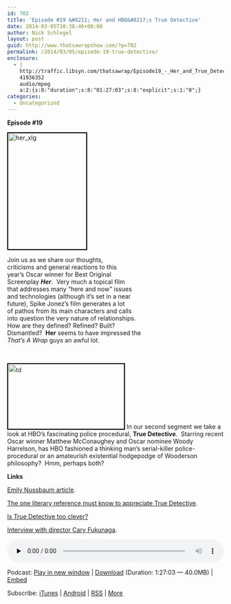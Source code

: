 ```yaml
---
id: 702
title: 'Episode #19 &#8211; Her and HBO&#8217;s True Detective'
date: 2014-03-05T10:38:46+00:00
author: Nick Schlegel
layout: post
guid: http://www.thatsawrapshow.com/?p=702
permalink: /2014/03/05/episode-19-true-detective/
enclosure:
  - |
    http://traffic.libsyn.com/thatsawrap/Episode19_-_Her_and_True_Detective.mp3
    41936352
    audio/mpeg
    a:2:{s:8:"duration";s:8:"01:27:03";s:8:"explicit";s:1:"0";}
categories:
  - Uncategorized
---
```

**Episode #19**

[<img class="alignleft  wp-image-704" style="border: 2px solid black;" alt="her_xlg" src="http://www.thatsawrapshow.com/wp-content/uploads/2014/03/her_xlg-202x300.jpg" width="182" height="270" srcset="http://www.thatsawrapshow.com/wp-content/uploads/2014/03/her_xlg-202x300.jpg 202w, http://www.thatsawrapshow.com/wp-content/uploads/2014/03/her_xlg-691x1024.jpg 691w, http://www.thatsawrapshow.com/wp-content/uploads/2014/03/her_xlg.jpg 1013w" sizes="(max-width: 182px) 100vw, 182px" />](http://www.thatsawrapshow.com/wp-content/uploads/2014/03/her_xlg.jpg)

Join us as we share our thoughts,  
criticisms and general reactions to this  
year&#8217;s Oscar winner for Best Original  
Screenplay _**Her**_.  Very much a topical film  
that addresses many &#8220;here and now&#8221; issues  
and technologies (although it&#8217;s set in a near  
future), Spike Jonez&#8217;s film generates a lot  
of pathos from its main characters and calls  
into question the very nature of relationships.  
How are they defined? Refined? Built?  
Dismantled?  **Her** seems to have impressed the  
_That&#8217;s A Wrap_ guys an awful lot.

&nbsp;

<img class="alignright  wp-image-703" style="color: #333333; font-style: normal; line-height: 24px; border: 2px solid black;" alt="td" src="http://www.thatsawrapshow.com/wp-content/uploads/2014/03/td-300x168.jpg" width="270" height="151" srcset="http://www.thatsawrapshow.com/wp-content/uploads/2014/03/td-300x168.jpg 300w, http://www.thatsawrapshow.com/wp-content/uploads/2014/03/td-500x281.jpg 500w, http://www.thatsawrapshow.com/wp-content/uploads/2014/03/td.jpg 640w" sizes="(max-width: 270px) 100vw, 270px" /> In our second segment we take a look at HBO&#8217;s fascinating police procedural, **True Detective**.  Starring recent Oscar winner Matthew McConaughey and Oscar nominee Woody Harrelson, has HBO fashioned a thinking man&#8217;s serial-killer police-procedural or an amateurish existential hodgepodge of Wooderson philosophy?  Hmm, perhaps both?

**Links**

[Emily Nussbaum article](http://www.newyorker.com/arts/critics/television/2014/03/03/140303crte_television_nussbaum?currentPage=1).

[The one literary reference must know to appreciate True Detective](http://io9.com/the-one-literary-reference-you-must-know-to-appreciate-1523076497).

[Is True Detective too clever?](http://observer.com/2014/02/time-is-a-flat-circle-true-detective-too-clever-by-a-shade/)

[Interview with director Cary Fukunaga](http://www.thedailybeast.com/articles/2014/02/26/true-detective-director-cary-fukunaga-s-journey-from-pro-snowboarder-to-hollywood-s-most-wanted.html).

<div class="powerpress_player" id="powerpress_player_260">
  <audio class="wp-audio-shortcode" id="audio-702-20" preload="none" style="width: 100%;" controls="controls"><source type="audio/mpeg" src="http://media.blubrry.com/thatsawrap/p/traffic.libsyn.com/thatsawrap/Episode19_-_Her_and_True_Detective.mp3?_=20" /><a href="http://media.blubrry.com/thatsawrap/p/traffic.libsyn.com/thatsawrap/Episode19_-_Her_and_True_Detective.mp3">http://media.blubrry.com/thatsawrap/p/traffic.libsyn.com/thatsawrap/Episode19_-_Her_and_True_Detective.mp3</a></audio>
</div>

<p class="powerpress_links powerpress_links_mp3">
  Podcast: <a href="http://media.blubrry.com/thatsawrap/p/traffic.libsyn.com/thatsawrap/Episode19_-_Her_and_True_Detective.mp3" class="powerpress_link_pinw" target="_blank" title="Play in new window" onclick="return powerpress_pinw('http://www.thatsawrapshow.com/?powerpress_pinw=702-podcast');" rel="nofollow">Play in new window</a> | <a href="http://media.blubrry.com/thatsawrap/p/traffic.libsyn.com/thatsawrap/Episode19_-_Her_and_True_Detective.mp3" class="powerpress_link_d" title="Download" rel="nofollow" download="Episode19_-_Her_and_True_Detective.mp3">Download</a> (Duration: 1:27:03 &#8212; 40.0MB) | <a href="#" class="powerpress_link_e" title="Embed" onclick="return powerpress_show_embed('702-podcast');" rel="nofollow">Embed</a>
</p>

<p class="powerpress_embed_box" id="powerpress_embed_702-podcast" style="display: none;">
  <input id="powerpress_embed_702-podcast_t" type="text" value="<iframe width=&quot;320&quot; height=&quot;30&quot; src=&quot;http://www.thatsawrapshow.com/?powerpress_embed=702-podcast&amp;powerpress_player=mediaelement-audio&quot; frameborder=&quot;0&quot; scrolling=&quot;no&quot;></iframe>" onclick="javascript: this.select();" onfocus="javascript: this.select();" style="width: 70%;" readOnly />
</p>

<p class="powerpress_links powerpress_subscribe_links">
  Subscribe: <a href="https://itunes.apple.com/us/podcast/thats-a-wrap!/id638015669?mt=2&ls=1" class="powerpress_link_subscribe powerpress_link_subscribe_itunes" title="Subscribe on iTunes" rel="nofollow">iTunes</a> | <a href="http://subscribeonandroid.com/www.thatsawrapshow.com/feed/podcast/" class="powerpress_link_subscribe powerpress_link_subscribe_android" title="Subscribe on Android" rel="nofollow">Android</a> | <a href="http://www.thatsawrapshow.com/feed/podcast/" class="powerpress_link_subscribe powerpress_link_subscribe_rss" title="Subscribe via RSS" rel="nofollow">RSS</a> | <a href="http://www.thatsawrapshow.com/subscribe-to-podcast/" class="powerpress_link_subscribe powerpress_link_subscribe_more" title="More" rel="nofollow">More</a>
</p>

<!--powerpress_player-->